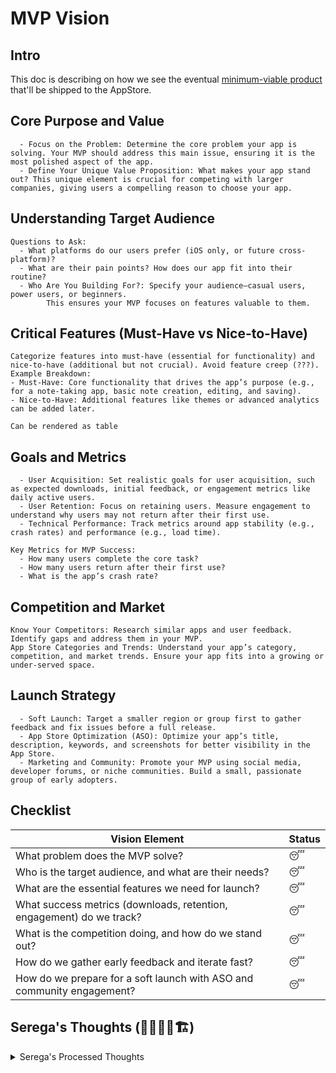 # MVP Vision

## Intro

This doc is describing on how we see the eventual [minimum-viable product](https://en.wikipedia.org/wiki/Minimum_viable_product) that'll be shipped to the AppStore.

## Core Purpose and Value

```
  - Focus on the Problem: Determine the core problem your app is solving. Your MVP should address this main issue, ensuring it is the most polished aspect of the app.
  - Define Your Unique Value Proposition: What makes your app stand out? This unique element is crucial for competing with larger companies, giving users a compelling reason to choose your app.
```

## Understanding Target Audience

```
Questions to Ask:
  - What platforms do our users prefer (iOS only, or future cross-platform)?
  - What are their pain points? How does our app fit into their routine?
  - Who Are You Building For?: Specify your audience—casual users, power users, or beginners. 
		This ensures your MVP focuses on features valuable to them.
```

## Critical Features (Must-Have vs Nice-to-Have)

```
Categorize features into must-have (essential for functionality) and nice-to-have (additional but not crucial). Avoid feature creep (???).
Example Breakdown:
- Must-Have: Core functionality that drives the app’s purpose (e.g., for a note-taking app, basic note creation, editing, and saving).
- Nice-to-Have: Additional features like themes or advanced analytics can be added later.

Can be rendered as table
```

## Goals and Metrics

```
  - User Acquisition: Set realistic goals for user acquisition, such as expected downloads, initial feedback, or engagement metrics like daily active users.
  - User Retention: Focus on retaining users. Measure engagement to understand why users may not return after their first use.
  - Technical Performance: Track metrics around app stability (e.g., crash rates) and performance (e.g., load time).

Key Metrics for MVP Success:
  - How many users complete the core task?
  - How many users return after their first use?
  - What is the app’s crash rate?
```

## Competition and Market

```
Know Your Competitors: Research similar apps and user feedback. Identify gaps and address them in your MVP.
App Store Categories and Trends: Understand your app’s category, competition, and market trends. Ensure your app fits into a growing or under-served space.
```

## Launch Strategy

```
  - Soft Launch: Target a smaller region or group first to gather feedback and fix issues before a full release.
  - App Store Optimization (ASO): Optimize your app’s title, description, keywords, and screenshots for better visibility in the App Store.
  - Marketing and Community: Promote your MVP using social media, developer forums, or niche communities. Build a small, passionate group of early adopters.
```

## Checklist

| Vision Element                                               | Status |
| ------------------------------------------------------------ | ------ |
| What problem does the MVP solve?                             | 😴      |
| Who is the target audience, and what are their needs?        | 😴      |
| What are the essential features we need for launch?          | 😴      |
| What success metrics (downloads, retention, engagement) do we track? | 😴      |
| What is the competition doing, and how do we stand out?      | 😴      |
| How do we gather early feedback and iterate fast?            | 😴      |
| How do we prepare for a soft launch with ASO and community engagement? | 😴      |

## Serega's Thoughts (🚧🕵🏻‍♂️🏗️)

<details>
  <summary>Serega's Processed Thoughts</summary>


---

# Целевой первичный сценарий пользователя

## 1. Вход в Приложение

1. **Поиск и Иконка**:
   - Пользователь ищет, где потренировать устный счёт.
   - Находит минималистичную иконку и ёмкое манящее название приложения.

2. **Открытие Приложения**:
   - После открытия видит скриншоты из бесконечного дзен-режима и графики статистики.
   - Устанавливает приложение.

## 2. Онбординг

1. **Онбординг 1**:
   - При первом запуске показывается онбординг, который объясняет:
     - Нажмите кнопку **Zen** и решайте примеры после короткой рекламы.
     - Чтобы отключить рекламу, купите подписку.
     - Кнопка **Subscribe** для покупки подписки.

2. **Работа в Режиме Zen**:
   - Пользователь нажимает кнопку **Zen**.
   - Просматривает короткую рекламу.
   - Появляются примеры по центру экрана. Пользователь вводит ответы и повторяет цикл.

3. **Выход из Режима Zen**:
   - Пользователь нажимает кнопку **Wake** в верхнем правом углу экрана.
   - Видит последнюю статистику сеанса, представленную в виде дэшборда с тремя карточками:
     - Время сеанса
     - Количество примеров
     - Количество ошибок

## 3. Дальнейший Онбординг

1. **Онбординг 2**:
   - Для просмотра детальной статистики:
     - Дэшборд сеанса
     - Графики в динамике по сеансам и датам:
       - Время сеанса
       - Количество примеров
       - Количество ошибок
       - Процент правильных ответов за сеанс
       - Показатель правильных ответов в минуту

2. **Экран 1**: Моковый платный дэшборд сеанса.

3. **Экран 2**: Моковые данные в графике.

4. **Экран 3**: Предложение подписки с кнопкой **Subscribe**.

## 4. Реклама и Подписка

1. **При Запуске Режима Zen**:
   - Реклама показывается перед началом сеанса.
   - Внизу экрана кнопка **Subscribe to turn off ads** для отключения рекламы.

2. **По Завершении Сеанса**:
   - Бесплатная статистика сеанса с дэшбордом.
   - Внизу экрана кнопка **Subscribe to get insights** для получения детальной статистики.

---
</details>
